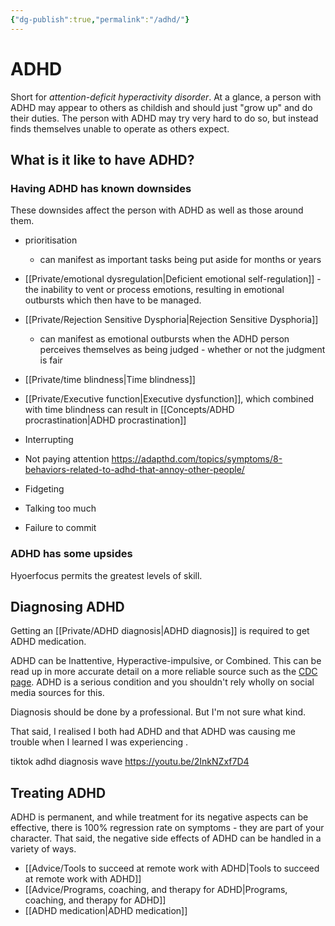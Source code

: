 ```yaml
---
{"dg-publish":true,"permalink":"/adhd/"}
---
```



# ADHD

Short for *attention-deficit hyperactivity disorder*. At a glance, a person with ADHD may appear to others as childish and should just "grow up" and do their duties. The person with ADHD may try very hard to do so, but instead finds themselves unable to operate as others expect. 

## What is it like to have  ADHD?



### Having ADHD has known downsides

These downsides affect the person with ADHD as well as those around them.

- prioritisation
	- can manifest as important tasks being put aside for months or years


- [[Private/emotional dysregulation\|Deficient emotional self-regulation]] - the inability to vent or process emotions, resulting in emotional outbursts which then have to be managed.
- [[Private/Rejection Sensitive Dysphoria\|Rejection Sensitive Dysphoria]]
	- can manifest as emotional outbursts when the ADHD person perceives themselves as being judged - whether or not the judgment is fair
- [[Private/time blindness\|Time blindness]]
- [[Private/Executive function\|Executive dysfunction]], which combined with time blindness can result in [[Concepts/ADHD procrastination\|ADHD procrastination]]
- Interrupting
- Not paying attention https://adapthd.com/topics/symptoms/8-behaviors-related-to-adhd-that-annoy-other-people/
- Fidgeting
- Talking too much
- Failure to commit


### ADHD has some upsides

Hyoerfocus permits the greatest levels of skill.

## Diagnosing ADHD

Getting an [[Private/ADHD diagnosis\|ADHD diagnosis]] is required to get ADHD medication.

ADHD can be Inattentive, Hyperactive-impulsive, or Combined. This can be read up in more accurate detail on a more reliable source such as the [CDC page](https://www.cdc.gov/ncbddd/adhd/facts.html). ADHD is a serious condition and you shouldn't rely wholly on social media sources for this.

Diagnosis should be done by a professional. But I'm not sure what kind.

That said, I realised I both had ADHD and that ADHD was causing me trouble when I learned I was experiencing .

tiktok adhd diagnosis wave https://youtu.be/2InkNZxf7D4

## Treating ADHD

ADHD is permanent, and while treatment for its negative aspects can be effective, there is 100% regression rate on symptoms - they are part of your character. That said, the negative side effects of ADHD can be handled in a variety of ways.

- [[Advice/Tools to succeed at remote work with ADHD\|Tools to succeed at remote work with ADHD]]
- [[Advice/Programs, coaching, and therapy for ADHD\|Programs, coaching, and therapy for ADHD]]
- [[ADHD medication\|ADHD medication]]


